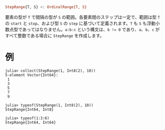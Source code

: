```julia
StepRange{T, S} <: OrdinalRange{T, S}
```

要素の型が `T` で間隔の型が `S` の範囲。各要素間のステップは一定で、範囲は型 `T` の `start` と `stop`、および型 `S` の `step` に基づいて定義されます。`T` も `S` も浮動小数点型であってはなりません。`a:b:c` という構文は、`b != 0` であり、`a`、`b`、`c` がすべて整数である場合に `StepRange` を作成します。

# 例

```jldoctest
julia> collect(StepRange(1, Int8(2), 10))
5-element Vector{Int64}:
 1
 3
 5
 7
 9

julia> typeof(StepRange(1, Int8(2), 10))
StepRange{Int64, Int8}

julia> typeof(1:3:6)
StepRange{Int64, Int64}
```
